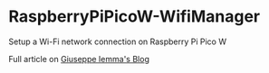 # RaspberryPiPicoW-WifiManager
Setup a Wi-Fi network connection on Raspberry Pi Pico W

Full article on [Giuseppe Iemma's Blog](https://iemma.it/blog/raspberry-pi-pico-w-wifi-manager)
